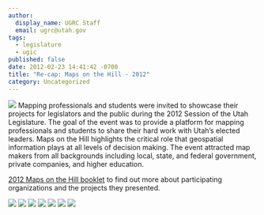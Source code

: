```yaml
---
author:
  display_name: UGRC Staff
  email: ugrc@utah.gov
tags:
  - legislature
  - ugic
published: false
date: 2012-02-23 14:41:42 -0700
title: "Re-cap: Maps on the Hill - 2012"
category: Uncategorized
---
```


<p><img src="/images/404.png" class="inline-text-right" /> Mapping professionals and students were invited to showcase their projects for legislators and the public during the 2012 Session of the Utah Legislature. The goal of the event was to provide a platform for mapping professionals and students to share their hard work with Utah’s elected leaders. Maps on the Hill highlights the critical role that geospatial information plays at all levels of decision making. The event attracted map makers from all backgrounds including local, state, and federal government, private companies, and higher education.</p>
<p><a href="{% link downloads/2012MapsOnTheHill_bookletSM.pdf %}">2012 Maps on the Hill booklet</a> to find out more about participating organizations and the projects they presented.</p>
<p>
    <img src="/images/404.png" class="pull-left" />
    <img src="/images/404.png" class="pull-left" />
    <img src="/images/404.png" class="pull-left" />
    <img src="/images/404.png" class="pull-left" />
    <img src="/images/404.png" class="pull-left" />
    <img src="/images/404.png" class="pull-left" />
    <img src="/images/404.png" class="pull-left" />
</p>
